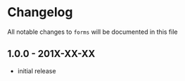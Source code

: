 # Changelog

All notable changes to `forms` will be documented in this file

## 1.0.0 - 201X-XX-XX

- initial release
